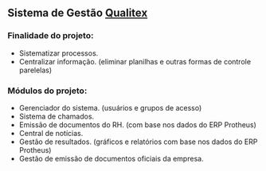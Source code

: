 ## Sistema de Gestão [Qualitex](#)

### Finalidade do projeto:
* Sistematizar processos.
* Centralizar informação. (eliminar planilhas e outras formas de controle parelelas)

### Módulos do projeto:
* Gerenciador do sistema. (usuários e grupos de acesso)
* Sistema de chamados.
* Emissão de documentos do RH. (com base nos dados do ERP Protheus)
* Central de notícias.
* Gestão de resultados. (gráficos e relatórios com base nos dados do ERP Protheus)
* Gestão de emissão de documentos oficiais da empresa.
